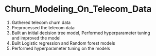 # Churn_Modeling_On_Telecom_Data
1. Gathered telecom churn data
2. Preprocessed the telecom data
3. Built an initial decision tree model, Performed hyperparameter tuning and improved the model
5. Built Logistic regression and Random forest models
6. Performed hyperparameter tuning on the models
